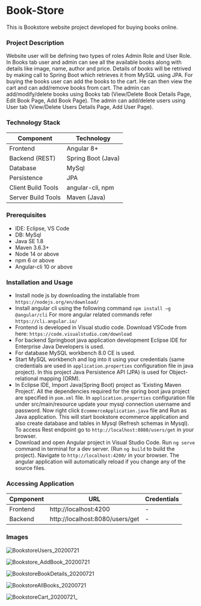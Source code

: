 
# Book-Store 
  This is Bookstore website project developed for buying books online.
  
### Project Description
  Website user will be defining two types of roles Admin Role and User Role.
  In Books tab user and admin can see all the available books along with details like image, name, author and price. Details of books will be retrived by making call to Spring     Boot which retrieves it from MySQL using JPA.
  For buying the books user can add the books to the cart.
  He can then view the cart and can add/remove books from cart.
  The admin can add/modify/delete books using Books tab (View/Delete Book Details Page, Edit Book Page, Add Book Page).
  The admin can add/delete users using User tab (View/Delete Users Details Page, Add User Page).

### Technology Stack
  Component         | Technology
  ---               | ---
  Frontend          | Angular 8+
  Backend (REST)    | Spring Boot (Java)
  Database          | MySql 
  Persistence       | JPA 
  Client Build Tools| angular-cli, npm
  Server Build Tools| Maven (Java) 
  
### Prerequisites
- IDE: Eclipse, VS Code
- DB: MySql
- Java SE 1.8
- Maven 3.6.3+ 
- Node 14 or above
- npm 6 or above
- Angular-cli 10 or above

### Installation and Usage
-	Install node js by downloading the installable from `https://nodejs.org/en/download/`
-	Install angular cli using the following command
  `npm install –g @angular/cli` 
  For more angular related commands refer `https://cli.angular.io/` 
-	Frontend is developed in Visual studio code. Download VSCode from here: `https://code.visualstudio.com/download`
- For backend Springboot java application development Eclipse IDE for Enterprise Java Developers is used.
- For database MySQL workbench 8.0 CE is used.
- Start MySQL workbench and log into it using your credentials (same credentials are used in `application.properties` configuration file in java project).
  In this project Java Persistence API (JPA) is used for Object-relational mapping (ORM).
- In Eclipse IDE, Import Java(Spring Boot) project as 'Existing Maven Project'. All the dependencies required for the spring boot java project are specified in `pom.xml` file.     In  `application.properties` configuration file under src/main/resource update your mysql connection username and password. Now right click `EcommerceApplication.java` file     and Run as Java application. This will start bookstore ecommerce application and also create database and tables in Mysql (Refresh schemas in Mysql). To access Rest endpoint     go to `http://localhost:8080/users/get` in your browser.
- Download and open Angular project in Visual Studio Code. Run `ng serve` command in terminal for a dev server. (Run `ng build` to build the project). Navigate to      `http://localhost:4200/` in your browser. The angular application will automatically reload if you change any of the source files. 

### Accessing Application
Cpmponent         | URL                                      | Credentials
---               | ---                                      | ---
Frontend          |  http://localhost:4200                   | -
Backend           |  http://localhost:8080/users/get   	     | -   

### Images

![BookstoreUsers_20200721](https://github.com/vidya009/BookstoreWebsite/assets/34538293/dfb4e1d2-1eec-403b-9856-b0f03427ce04)


![Bookstore_AddBook_20200721](https://github.com/vidya009/BookstoreWebsite/assets/34538293/e16ccb08-d945-4ae4-a710-d104192e55b4)


![BookstoreBookDetails_20200721](https://github.com/vidya009/BookstoreWebsite/assets/34538293/73ee303a-e494-4866-bc7c-0e1fc819ae4e)


![BookstoreAllBooks_20200721](https://github.com/vidya009/BookstoreWebsite/assets/34538293/3bf598a6-28bb-46fb-bcdb-47c9aa910b91)


![BookstoreCart_20200721_](https://github.com/vidya009/BookstoreWebsite/assets/34538293/dc1cc8fa-716b-4750-bb01-d11ba034e19e)






 
